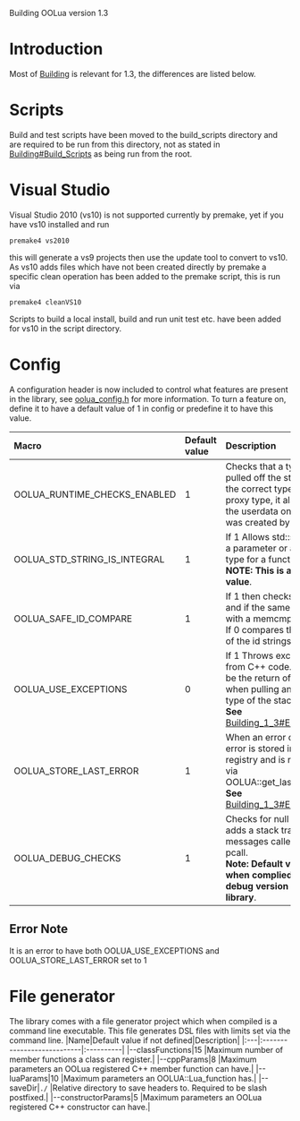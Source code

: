 Building OOLua version 1.3


# Introduction #
Most of [Building](Building.md) is relevant for 1.3, the differences are listed below.

# Scripts #
Build and test scripts have been moved to the build\_scripts directory and are required to be run from this directory, not as stated in [Building#Build\_Scripts](Building#Build_Scripts.md) as being run from the root.


# Visual Studio #
Visual Studio 2010 (vs10) is not supported currently by premake, yet if you have vs10 installed and run
```
premake4 vs2010
```
this will generate a vs9 projects then use the update tool to convert to vs10. As vs10 adds files which have not been created directly by premake a specific clean operation has been added to the premake script, this is run via
```
premake4 cleanVS10
```
Scripts to build a local install, build and run unit test etc. have been added for vs10 in the script directory.

# Config #
A configuration header is now included to control what features are present in the library, see [oolua\_config.h](http://code.google.com/p/oolua/source/browse/trunk/include/oolua_config.h) for more information. To turn a feature on, define it to have a default value of 1 in config or predefine it to have this value.

|Macro|Default value|Description|
|:----|:------------|:----------|
|OOLUA\_RUNTIME\_CHECKS\_ENABLED | 1           |Checks that a type being pulled off the stack is of the correct type. If this is a proxy type, it also checks the userdata on the stack was created by OOLua|
|OOLUA\_STD\_STRING\_IS\_INTEGRAL|1            |If 1 Allows std::string to be a parameter or a return type for a function. <br />**NOTE: This is always by value**.|
|OOLUA\_SAFE\_ID\_COMPARE|1            |If 1 then checks id lengths and if the same compares with a memcmp.<br />If 0 compares the address' of the id strings|
|OOLUA\_USE\_EXCEPTIONS|0            |If 1 Throws exceptions from C++ code. This could be the return of a pcall when pulling an incorrect type of the stack if. <br />**See** [Building\_1\_3#Error\_Note](Building_1_3#Error_Note.md)|
|OOLUA\_STORE\_LAST\_ERROR|1            |When an error occurs, the error is stored in the Lua registry and is retrievable via OOLUA::get\_last\_error(lua); <br />**See** [Building\_1\_3#Error\_Note](Building_1_3#Error_Note.md)|
|OOLUA\_DEBUG\_CHECKS|1            |Checks for null pointers adds a stack trace to messages called within pcall. <br />**Note: Default value is when complied as a debug version of the library**.|

## Error Note ##
It is an error to have both OOLUA\_USE\_EXCEPTIONS and OOLUA\_STORE\_LAST\_ERROR set to 1

# File generator #
The library comes with a file generator project which when compiled is a command line executable. This file generates DSL files with limits set via the command line.
|Name|Default value if not defined|Description|
|:---|:---------------------------|:----------|
|--classFunctions|15                          |Maximum number of member functions a class can register.|
|--cppParams|8                           |Maximum parameters an OOLua registered C++ member function can have.|
|--luaParams|10                          |Maximum parameters an OOLUA::Lua\_function has.|
|--saveDir|`./`                        |Relative directory to save headers to. Required to be slash postfixed.|
|--constructorParams|5                           |Maximum parameters an OOLua registered C++ constructor can have.|
